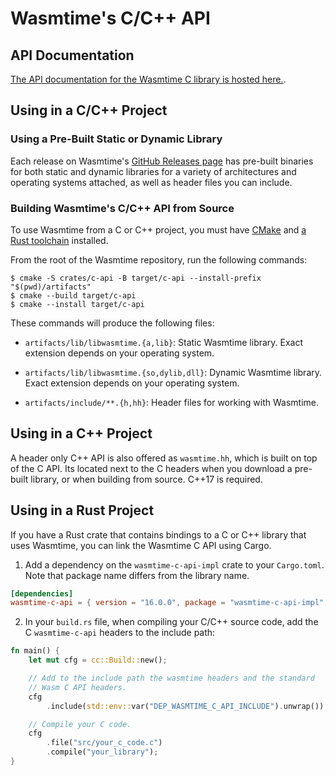 # Wasmtime's C/C++ API

## API Documentation

[The API documentation for the Wasmtime C library is hosted
here.](https://bytecodealliance.github.io/wasmtime/c-api/).

## Using in a C/C++ Project

### Using a Pre-Built Static or Dynamic Library

Each release on Wasmtime's [GitHub Releases
page](https://github.com/bytecodealliance/wasmtime/releases) has pre-built
binaries for both static and dynamic libraries for a variety of architectures
and operating systems attached, as well as header files you can include.

### Building Wasmtime's C/C++ API from Source

To use Wasmtime from a C or C++ project, you must have
[CMake](https://cmake.org/) and [a Rust
toolchain](https://www.rust-lang.org/tools/install) installed.

From the root of the Wasmtime repository, run the following commands:

```
$ cmake -S crates/c-api -B target/c-api --install-prefix "$(pwd)/artifacts"
$ cmake --build target/c-api
$ cmake --install target/c-api
```

These commands will produce the following files:

* `artifacts/lib/libwasmtime.{a,lib}`: Static Wasmtime library. Exact extension
  depends on your operating system.

* `artifacts/lib/libwasmtime.{so,dylib,dll}`: Dynamic Wasmtime library. Exact
  extension depends on your operating system.

* `artifacts/include/**.{h,hh}`: Header files for working with Wasmtime.

## Using in a C++ Project

A header only C++ API is also offered as `wasmtime.hh`, which is built on top
of the C API. Its located next to the C headers when you download a pre-built
library, or when building from source. C++17 is required.

## Using in a Rust Project

If you have a Rust crate that contains bindings to a C or C++ library that uses Wasmtime, you can link the Wasmtime C API using Cargo.

1. Add a dependency on the `wasmtime-c-api-impl` crate to your `Cargo.toml`. Note that package name differs from the library name.

```toml
[dependencies]
wasmtime-c-api = { version = "16.0.0", package = "wasmtime-c-api-impl" }
```

2. In your `build.rs` file, when compiling your C/C++ source code, add the C `wasmtime-c-api` headers to the include path:

```rust
fn main() {
    let mut cfg = cc::Build::new();

    // Add to the include path the wasmtime headers and the standard
    // Wasm C API headers.
    cfg
        .include(std::env::var("DEP_WASMTIME_C_API_INCLUDE").unwrap());

    // Compile your C code.
    cfg
        .file("src/your_c_code.c")
        .compile("your_library");
}
```
